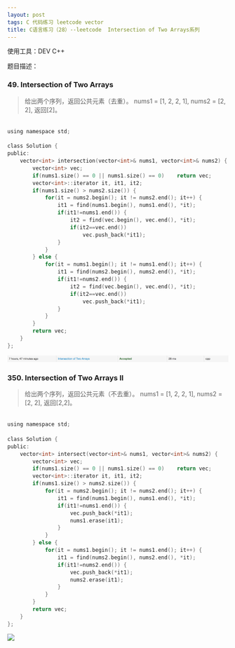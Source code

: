 ```yaml
---
layout: post
tags: C 代码练习 leetcode vector
title: C语言练习（28）--leetcode  Intersection of Two Arrays系列
---
```


使用工具：DEV C++

题目描述：  

### 49. Intersection of Two Arrays ###

> 给出两个序列，返回公共元素（去重）。
nums1 = [1, 2, 2, 1], nums2 = [2, 2], 返回[2]。

```c

using namespace std;

class Solution {
public:
    vector<int> intersection(vector<int>& nums1, vector<int>& nums2) {
        vector<int> vec;
        if(nums1.size() == 0 || nums1.size() == 0)    return vec;
        vector<int>::iterator it, it1, it2;
        if(nums1.size() > nums2.size()) {
            for(it = nums2.begin(); it != nums2.end(); it++) {
                it1 = find(nums1.begin(), nums1.end(), *it);
                if(it1!=nums1.end()) {
                    it2 = find(vec.begin(), vec.end(), *it);
                    if(it2==vec.end())
                        vec.push_back(*it1);
                }
            }
        } else {
            for(it = nums1.begin(); it != nums1.end(); it++) {
                it1 = find(nums2.begin(), nums2.end(), *it);
                if(it1!=nums2.end()) {
                    it2 = find(vec.begin(), vec.end(), *it);
                    if(it2==vec.end())
                        vec.push_back(*it1);
                }
            }
        }
        return vec;
    }
};

```

![](/assets/img/2016-08-21-C28/1.png)

### 350. Intersection of Two Arrays II ###

> 给出两个序列，返回公共元素（不去重）。
nums1 = [1, 2, 2, 1], nums2 = [2, 2], 返回[2,2]。


```c

using namespace std;

class Solution {
public:
    vector<int> intersect(vector<int>& nums1, vector<int>& nums2) {
        vector<int> vec;
        if(nums1.size() == 0 || nums1.size() == 0)    return vec;
        vector<int>::iterator it, it1, it2;
        if(nums1.size() > nums2.size()) {
            for(it = nums2.begin(); it != nums2.end(); it++) {
                it1 = find(nums1.begin(), nums1.end(), *it);
                if(it1!=nums1.end()) {
                    vec.push_back(*it1);
                    nums1.erase(it1);
                }
            }
        } else {
            for(it = nums1.begin(); it != nums1.end(); it++) {
                it1 = find(nums2.begin(), nums2.end(), *it);
                if(it1!=nums2.end()) {
                    vec.push_back(*it1);
                    nums2.erase(it1);
                }
            }
        }
        return vec;
    }
};

```

![](/assets/img/2016-08-21-C29/2.png)